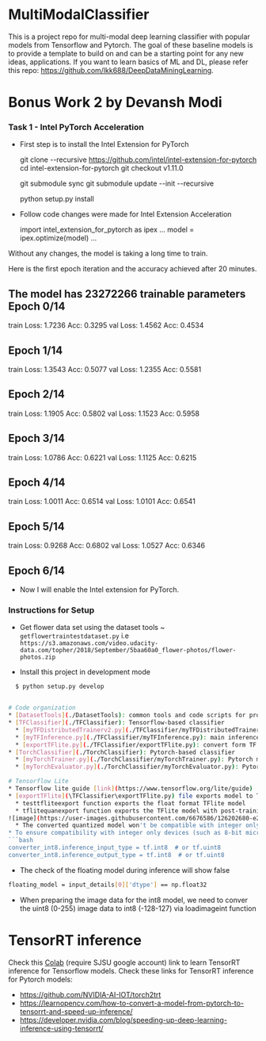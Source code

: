# MultiModalClassifier
This is a project repo for multi-modal deep learning classifier with popular models from Tensorflow and Pytorch. The goal of these baseline models is to provide a template to build on and can be a starting point for any new ideas, applications. If you want to learn basics of ML and DL, please refer this repo: https://github.com/lkk688/DeepDataMiningLearning.

# Bonus Work 2 by Devansh Modi

### Task 1 - Intel PyTorch Acceleration

- First step is to install the Intel Extension for PyTorch
  
    git clone --recursive https://github.com/intel/intel-extension-for-pytorch
    cd intel-extension-for-pytorch
    git checkout v1.11.0

    git submodule sync
    git submodule update --init --recursive

    python setup.py install

- Follow code changes were made for Intel Extension Acceleration

    import intel_extension_for_pytorch as ipex
    ...
    model = ipex.optimize(model)
    ...

Without any changes, the model is taking a long time to train.

Here is the first epoch iteration and the accuracy achieved after 20 minutes.

  The model has 23272266 trainable parameters
  Epoch 0/14
  ----------
  train Loss: 1.7236 Acc: 0.3295
  val Loss: 1.4562 Acc: 0.4534

  Epoch 1/14
  ----------
  train Loss: 1.3543 Acc: 0.5077
  val Loss: 1.2355 Acc: 0.5581

  Epoch 2/14
  ----------
  train Loss: 1.1905 Acc: 0.5802
  val Loss: 1.1523 Acc: 0.5958

  Epoch 3/14
  ----------
  train Loss: 1.0786 Acc: 0.6221
  val Loss: 1.1125 Acc: 0.6215

  Epoch 4/14
  ----------
  train Loss: 1.0011 Acc: 0.6514
  val Loss: 1.0101 Acc: 0.6541

  Epoch 5/14
  ----------
  train Loss: 0.9268 Acc: 0.6802
  val Loss: 1.0527 Acc: 0.6346

  Epoch 6/14
  ----------

- Now I will enable the Intel extension for PyTorch.


### Instructions for Setup

- Get flower data set using the dataset tools ~ `getflowertraintestdataset.py`
 i.e `https://s3.amazonaws.com/video.udacity-data.com/topher/2018/September/5baa60a0_flower-photos/flower-photos.zip`

- Install this project in development mode
```bash
  $ python setup.py develop


# Code organization
* [DatasetTools](./DatasetTools): common tools and code scripts for processing datasets
* [TFClassifier](./TFClassifier): Tensorflow-based classifier
  * [myTFDistributedTrainerv2.py](./TFClassifier/myTFDistributedTrainerv2.py): main training code
  * [myTFInference.py](./TFClassifier/myTFInference.py): main inference code
  * [exportTFlite.py](./TFClassifier/exportTFlite.py): convert form TF model to TFlite
* [TorchClassifier](./TorchClassifier): Pytorch-based classifier
  * [myTorchTrainer.py](./TorchClassifier/myTorchTrainer.py): Pytorch main training code
  * [myTorchEvaluator.py](./TorchClassifier/myTorchEvaluator.py): Pytorch model evaluation code 

# Tensorflow Lite
* Tensorflow lite guide [link](https://www.tensorflow.org/lite/guide)
* [exportTFlite](\TFClassifier\exportTFlite.py) file exports model to TFlite format.
  * testtfliteexport function exports the float format TFlite model
  * tflitequanexport function exports the TFlite model with post-training quantization, the model size can be reduced by
![image](https://user-images.githubusercontent.com/6676586/126202680-e2e53942-7951-418c-a461-99fd88d2c33e.png)
  * The converted quantized model won't be compatible with integer only devices (such as 8-bit microcontrollers) and accelerators (such as the Coral Edge TPU) because the input and output still remain float in order to have the same interface as the original float only model.
* To ensure compatibility with integer only devices (such as 8-bit microcontrollers) and accelerators (such as the Coral Edge TPU), we can enforce full integer quantization for all ops including the input and output, add the following code into function tflitequanintexport
```bash
converter_int8.inference_input_type = tf.int8  # or tf.uint8
converter_int8.inference_output_type = tf.int8  # or tf.uint8
```
  * The check of the floating model during inference will show false
```bash
floating_model = input_details[0]['dtype'] == np.float32
```
  * When preparing the image data for the int8 model, we need to conver the uint8 (0-255) image data to int8 (-128-127) via loadimageint function
  
# TensorRT inference
Check this [Colab](https://colab.research.google.com/drive/1aCbuLCWEuEpTVFDxA20xKPFW75FiZgK-?usp=sharing) (require SJSU google account) link to learn TensorRT inference for Tensorflow models.
Check these links for TensorRT inference for Pytorch models: 
* https://github.com/NVIDIA-AI-IOT/torch2trt
* https://learnopencv.com/how-to-convert-a-model-from-pytorch-to-tensorrt-and-speed-up-inference/
* https://developer.nvidia.com/blog/speeding-up-deep-learning-inference-using-tensorrt/
